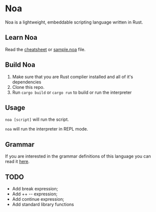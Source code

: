 # Noa

Noa is a lightweight, embeddable scripting language written in Rust.

## Learn Noa

Read the [cheatsheet](./Cheatsheet.md) or [sample.noa](./sample.noa) file.

## Build Noa

1. Make sure that you are Rust complier installed and all of it's dependencies
2. Clone this repo.
3. Run `cargo build` or `cargo run` to build or run the interpreter

## Usage

`noa [script]` will run the script.

`noa` will run the interpreter in REPL mode.

## Grammar

If you are interested in the grammar definitions of this language you can read it [here](./Grammar.md).

## TODO

- Add break expression;
- Add ++ -- expression;
- Add continue expression;
- Add standard library functions
